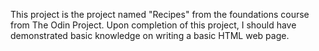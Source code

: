 This project is the project named "Recipes" from the foundations course from The Odin Project.
Upon completion of this project, I should have demonstrated basic knowledge on writing a basic 
HTML web page.